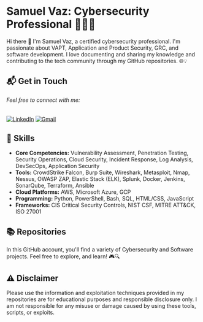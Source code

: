 # Samuel Vaz: Cybersecurity Professional 👨‍💻🔐

Hi there 👋 I'm Samuel Vaz, a certified cybersecurity professional. I'm passionate about VAPT, Application and Product Security, GRC, and software development. I love documenting and sharing my knowledge and contributing to the tech community through my GitHub repositories. 🌐💡

## 📬 Get in Touch

###### Feel free to connect with me:

<a href="https://linkedin.com/in/samuel-vaz" target="_blank"><img src="https://img.shields.io/badge/LinkedIn-0077B5?style=for-the-badge&logo=linkedin&logoColor=white" alt="LinkedIn"></a> <a href="mailto:samuelvaz1060@gmail.com" target="_blank"> <img src="https://img.shields.io/badge/samuelvaz1060@gmail.com-D14836?style=for-the-badge&logo=gmail&logoColor=white" alt="Gmail"></a>

## 🧰 Skills
- **Core Competencies:** Vulnerability Assessment, Penetration Testing, Security Operations, Cloud Security, Incident Response, Log Analysis, DevSecOps, Application Security
- **Tools:** CrowdStrike Falcon, Burp Suite, Wireshark, Metasploit, Nmap, Nessus, OWASP ZAP, Elastic Stack (ELK), Splunk, Docker, Jenkins, SonarQube, Terraform, Ansible
- **Cloud Platforms:** AWS, Microsoft Azure, GCP
- **Programming:** Python, PowerShell, Bash, SQL, HTML/CSS, JavaScript
- **Frameworks:** CIS Critical Security Controls, NIST CSF, MITRE ATT&CK, ISO 27001


## 📚 Repositories

In this GitHub account, you'll find a variety of Cybersecurity and Software projects. Feel free to explore, and learn! 🎮🔍


## ⚠️ Disclaimer

Please use the information and exploitation techniques provided in my repositories  are for educational purposes and responsible disclosure only. I am not responsible for any misuse or damage caused by using these tools, scripts, or exploits.
